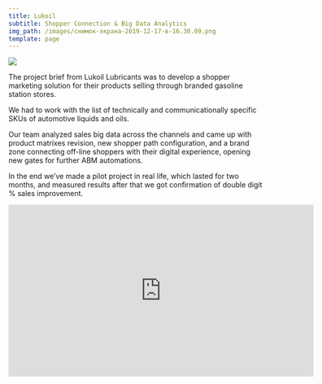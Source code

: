 ```yaml
---
title: Lukoil
subtitle: Shopper Connection & Big Data Analytics
img_path: /images/снимок-экрана-2019-12-17-в-16.30.09.png
template: page
---
```

![](/images/screen-shot-2019-10-04-at-15.38.29.png)

The project brief from Lukoil Lubricants was to develop a shopper marketing solution for their products selling through branded gasoline station stores.

We had to work with the list of technically and communicationally specific SKUs of automotive liquids and oils.

Our team analyzed sales big data across the channels and came up with product matrixes revision, new shopper path configuration, and a brand zone connecting off-line shoppers with their digital experience, opening new gates for further ABM automations.

In the end we’ve made a pilot project in real life, which lasted for two months, and measured results after that we got confirmation of double digit % sales improvement.

<iframe src="https://watch.cloudflarestream.com/7b027febd991d628f868c0d10567abfc" width="600" height="338"; frameborder="0" ></iframe>
